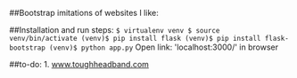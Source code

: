 ##Bootstrap imitations of websites I like:

##Installation and run steps:
    ```
    $ virtualenv venv
    $ source venv/bin/activate
    (venv)$ pip install flask
    (venv)$ pip install flask-bootstrap
    (venv)$ python app.py
    ```
    Open link: 'localhost:3000/' in browser

##to-do:
    1. www.toughheadband.com